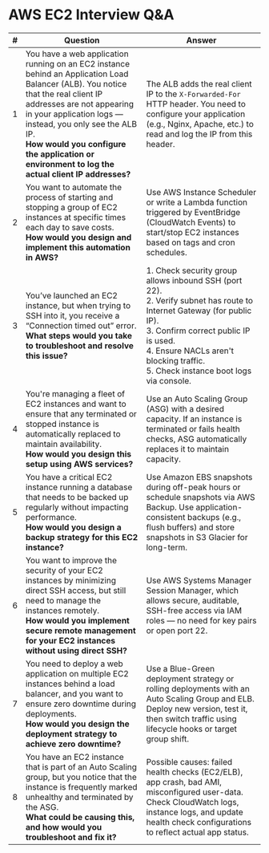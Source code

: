 

# AWS EC2 Interview Q&A

| # | Question | Answer |
|---|----------|--------|
| 1 | You have a web application running on an EC2 instance behind an Application Load Balancer (ALB). You notice that the real client IP addresses are not appearing in your application logs — instead, you only see the ALB IP. <br> **How would you configure the application or environment to log the actual client IP addresses?** | The ALB adds the real client IP to the `X-Forwarded-For` HTTP header. You need to configure your application (e.g., Nginx, Apache, etc.) to read and log the IP from this header. |
| 2 | You want to automate the process of starting and stopping a group of EC2 instances at specific times each day to save costs. <br> **How would you design and implement this automation in AWS?** | Use AWS Instance Scheduler or write a Lambda function triggered by EventBridge (CloudWatch Events) to start/stop EC2 instances based on tags and cron schedules. |
| 3 | You’ve launched an EC2 instance, but when trying to SSH into it, you receive a “Connection timed out” error. <br> **What steps would you take to troubleshoot and resolve this issue?** | 1. Check security group allows inbound SSH (port 22). <br> 2. Verify subnet has route to Internet Gateway (for public IP). <br> 3. Confirm correct public IP is used. <br> 4. Ensure NACLs aren't blocking traffic. <br> 5. Check instance boot logs via console. |
| 4 | You're managing a fleet of EC2 instances and want to ensure that any terminated or stopped instance is automatically replaced to maintain availability. <br> **How would you design this setup using AWS services?** | Use an Auto Scaling Group (ASG) with a desired capacity. If an instance is terminated or fails health checks, ASG automatically replaces it to maintain capacity. |
| 5 | You have a critical EC2 instance running a database that needs to be backed up regularly without impacting performance. <br> **How would you design a backup strategy for this EC2 instance?** | Use Amazon EBS snapshots during off-peak hours or schedule snapshots via AWS Backup. Use application-consistent backups (e.g., flush buffers) and store snapshots in S3 Glacier for long-term. |
| 6 | You want to improve the security of your EC2 instances by minimizing direct SSH access, but still need to manage the instances remotely. <br> **How would you implement secure remote management for your EC2 instances without using direct SSH?** | Use AWS Systems Manager Session Manager, which allows secure, auditable, SSH-free access via IAM roles — no need for key pairs or open port 22. |
| 7 | You need to deploy a web application on multiple EC2 instances behind a load balancer, and you want to ensure zero downtime during deployments. <br> **How would you design the deployment strategy to achieve zero downtime?** | Use a Blue-Green deployment strategy or rolling deployments with an Auto Scaling Group and ELB. Deploy new version, test it, then switch traffic using lifecycle hooks or target group shift. |
| 8 | You have an EC2 instance that is part of an Auto Scaling group, but you notice that the instance is frequently marked unhealthy and terminated by the ASG. <br> **What could be causing this, and how would you troubleshoot and fix it?** | Possible causes: failed health checks (EC2/ELB), app crash, bad AMI, misconfigured user-data. Check CloudWatch logs, instance logs, and update health check configurations to reflect actual app status. |
